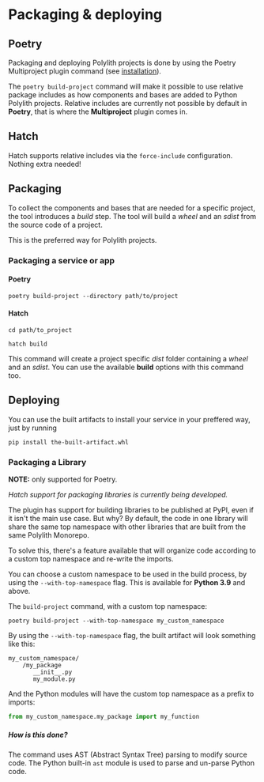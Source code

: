 # Packaging & deploying

## Poetry
Packaging and deploying Polylith projects is done by using the Poetry Multiproject plugin command (see [installation](installation.md)).

The `poetry build-project` command will make it possible to use relative package includes as how components and bases are added to Python Polylith projects. 
Relative includes are currently not possible by default in __Poetry__, that is where the __Multiproject__ plugin comes in.

## Hatch
Hatch supports relative includes via the `force-include` configuration. Nothing extra needed!

## Packaging
To collect the components and bases that are needed for a specific project, the tool introduces a _build_ step. 
The tool will build a _wheel_ and an _sdist_ from the source code of a project.

This is the preferred way for Polylith projects.

### Packaging a service or app

#### Poetry
``` shell
poetry build-project --directory path/to/project
```

#### Hatch
``` shell
cd path/to_project

hatch build
```


This command will create a project specific _dist_ folder containing a _wheel_ and an _sdist_.
You can use the available __build__ options with this command too.

## Deploying
You can use the built artifacts to install your service in your preffered way, just by running

``` shell
pip install the-built-artifact.whl
```

### Packaging a Library

__NOTE:__ only supported for Poetry.

_Hatch support for packaging libraries is currently being developed._

The plugin has support for building libraries to be published at PyPI, even if it isn't the main use case.
But why? By default, the code in one library will share the same top namespace with other libraries that are
built from the same Polylith Monorepo. 

To solve this, there's a feature available that will organize code according to a custom top namespace and re-write the imports.

You can choose a custom namespace to be used in the build process, by using the `--with-top-namespace` flag.
This is available for __Python 3.9__ and above.

The `build-project` command, with a custom top namespace:

```shell
poetry build-project --with-top-namespace my_custom_namespace
```

By using the `--with-top-namespace` flag, the built artifact will look something like this:
```shell
my_custom_namespace/
    /my_package
       __init__.py
       my_module.py
```

And the Python modules will have the custom top namespace as a prefix to imports:
```python
from my_custom_namespace.my_package import my_function
```

##### How is this done?
The command uses AST (Abstract Syntax Tree) parsing to modify source code.
The Python built-in `ast` module is used to parse and un-parse Python code.
